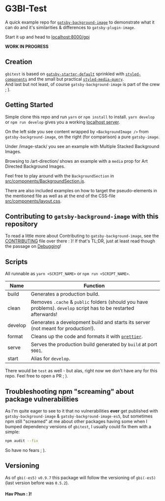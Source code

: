 # G3BI-Test

A quick example repo for [`gatsby-background-image`](https://github.com/timhagn/gatsby-background-image) 
to demonstrate what it can do and it's similarities & differences to `gatsby-plugin-image`.

Start it up and head to [localhost:8000/gpi](http://localhost:8000/gpi) 

**WORK IN PROGRESS**

## Creation

`gbitest` is based on [`gatsby-starter-default`](https://github.com/gatsbyjs/gatsby-starter-default)
sprinkled with [`styled-components`](https://www.styled-components.com/) and the 
small but practical [`styled-media-query`](https://github.com/morajabi/styled-media-query).  
And last but not least, of course `gatsby-background-image` is part of the crew ; ).

## Getting Started

Simple clone this repo and run `yarn` or `npm install` to install.
`yarn develop` or `npm run develop` gives you a working [localhost server](http://localhost:8000/).

On the left side you see content wrapped by `<BackgroundImage />` from `gatsby-background-image`,
on the right (for comparison) a pure `gatsby-image`. 

Under /image-stack/ you see an example with Multiple Stacked Background Images.

Browsing to /art-direction/ shows an example with a `media` prop for 
Art Directed Background Images.

Feel free to play around with the `BackgroundSection` in [src/components/BackgroundSection.js](src/components/BackgroundSection.js).

There are also included examples on how to target the pseudo-elements in 
the mentioned file as well as at the end of the CSS-file [src/components/layout.css](src/components/layout.css).

## Contributing to `gatsby-background-image` with this repository

To read a little more about Contributing to `gatsby-background-image`, see
the [CONTRIBUTING](https://github.com/timhagn/gatsby-background-image/blob/main/CONTRIBUTING.md) 
file over there : )!
If that's TL;DR, just at least read though the passage on [Debugging](https://github.com/timhagn/gatsby-background-image/blob/main/CONTRIBUTING.md#debugging)!

## Scripts

All runnable as `yarn <SCRIPT_NAME>` or `npm run <SCRIPT_NAME>`.

|  Name   |  Function                                                                                                        |
| ------- | ---------------------------------------------------------------------------------------------------------------- |
| build   | Generates a production build.                                                                                    |
| clean   | Removes `.cache` & `public` folders (should you have problems). `develop` script has to be restarted afterwards! |
| develop | Generates a development build and starts its server (not meant for production!).                                 |
| format  | Cleans up the code and formats it with [`prettier`](https://prettier.io/).                                       |
| serve   | Serves the production build generated by `build` at port `9001`.                                                 |
| start   | Alias for `develop`.                                                                                             |

There would be `test` as well - but alas, right now we don't have any for this 
repo. Feel free to open a PR ; ).

## Troubleshooting npm "screaming" about package vulnerabilities

As I'm quite eager to see to it that no vulnerabilities **ever** get published 
with `gatsby-background-image` & `gatsby-background-image-es5`, but sometimes
npm still "screamed" at me about other packages having some when I bumped 
dependency versions of `gbitest`, I usually could fix them with a simple:

```bash
npm audit --fix
```

So have no fears ; ).

## Versioning

As of `gbi(-es5)` `v0.9.7` this package will follow the versioning of `gbi(-es5)` 
(last version before was `0.5.2`).

#### Hav Phun : )!

